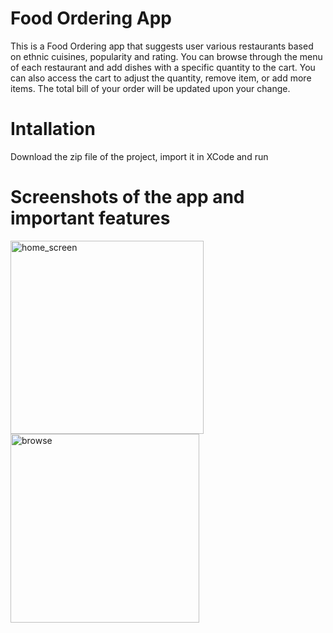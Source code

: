 # Food Ordering App
This is a Food Ordering app that suggests user various restaurants based on ethnic cuisines, popularity and rating. You can browse through the menu of each restaurant and add dishes with a specific quantity to the cart. You can also access the cart to adjust the quantity, remove item, or add more items. The total bill of your order will be updated upon your change. 

# Intallation
Download the zip file of the project, import it in XCode and run 

# Screenshots of the app and important features

<p float="left">
  <div>
  <img width="309" alt="home_screen" src="https://user-images.githubusercontent.com/85639418/210683446-c465f7e8-116a-4f4a-a377-29eac26093be.png">
  <br>
  <img width="302" alt="browse" src="https://user-images.githubusercontent.com/85639418/210683458-47b42293-480a-4351-93e4-a82b52754dfb.png">
    </div>
</p>


